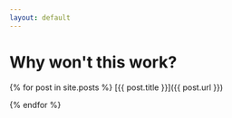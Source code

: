 ```yaml
---
layout: default
---
```


# Why won't this work?

{% for post in site.posts %}
[{{ post.title }}]({{ post.url }})

{% endfor %}
